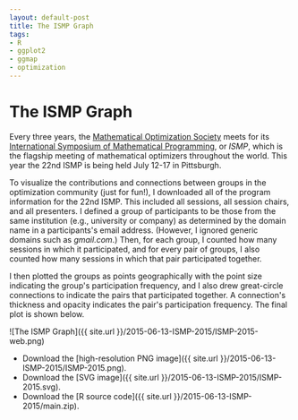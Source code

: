 ```yaml
---
layout: default-post
title: The ISMP Graph
tags:
- R
- ggplot2
- ggmap
- optimization
---
```


The ISMP Graph
==============

Every three years, the [Mathematical Optimization
Society](http://mathopt.org) meets for its [International Symposium of
Mathematical Programming](http://ismp2015.org), or *ISMP*, which is the
flagship meeting of mathematical optimizers throughout the world. This
year the 22nd ISMP is being held July 12-17 in Pittsburgh.

To visualize the contributions and connections between groups in
the optimization community (just for fun!), I downloaded all of the
program information for the 22nd ISMP. This included all sessions, all
session chairs, and all presenters. I defined a group of participants
to be those from the same institution (e.g., university or company)
as determined by the domain name in a participants's email address.
(However, I ignored generic domains such as *gmail.com*.) Then, for each
group, I counted how many sessions in which it participated, and for
every pair of groups, I also counted how many sessions in which that
pair participated together.

I then plotted the groups as points geographically with the point
size indicating the group's participation frequency, and I also drew
great-circle connections to indicate the pairs that participated
together. A connection's thickness and opacity indicates the pair's
participation frequency. The final plot is shown below.

![The ISMP Graph]({{ site.url }}/2015-06-13-ISMP-2015/ISMP-2015-web.png)

* Download the [high-resolution PNG image]({{ site.url }}/2015-06-13-ISMP-2015/ISMP-2015.png).
* Download the [SVG image]({{ site.url }}/2015-06-13-ISMP-2015/ISMP-2015.svg).
* Download the [R source code]({{ site.url }}/2015-06-13-ISMP-2015/main.zip).
